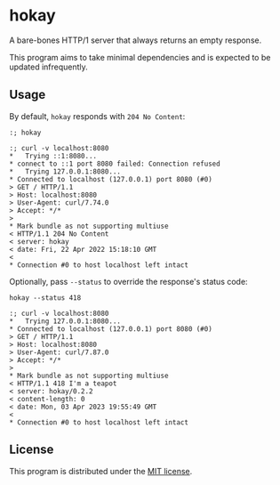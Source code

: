 # hokay

A bare-bones HTTP/1 server that always returns an empty response.

This program aims to take minimal dependencies and is expected to be updated
infrequently.

## Usage

By default, `hokay` responds with `204 No Content`:

```text
:; hokay
```

```text
:; curl -v localhost:8080
*   Trying ::1:8080...
* connect to ::1 port 8080 failed: Connection refused
*   Trying 127.0.0.1:8080...
* Connected to localhost (127.0.0.1) port 8080 (#0)
> GET / HTTP/1.1
> Host: localhost:8080
> User-Agent: curl/7.74.0
> Accept: */*
>
* Mark bundle as not supporting multiuse
< HTTP/1.1 204 No Content
< server: hokay
< date: Fri, 22 Apr 2022 15:18:10 GMT
<
* Connection #0 to host localhost left intact
```

Optionally, pass `--status` to override the response's status code:

```text
hokay --status 418
```

```text
:; curl -v localhost:8080
*   Trying 127.0.0.1:8080...
* Connected to localhost (127.0.0.1) port 8080 (#0)
> GET / HTTP/1.1
> Host: localhost:8080
> User-Agent: curl/7.87.0
> Accept: */*
>
* Mark bundle as not supporting multiuse
< HTTP/1.1 418 I'm a teapot
< server: hokay/0.2.2
< content-length: 0
< date: Mon, 03 Apr 2023 19:55:49 GMT
<
* Connection #0 to host localhost left intact
```

## License

This program is distributed under the [MIT license](./LICENSE).

